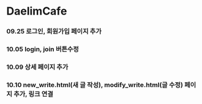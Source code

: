 # DaelimCafe

### 09.25 로그인, 회원가입 페이지 추가
### 10.05 login, join 버튼수정
### 10.09 상세 페이지 추가
### 10.10 new_write.html(새 글 작성), modify_write.html(글 수정) 페이지 추가, 링크 연결
